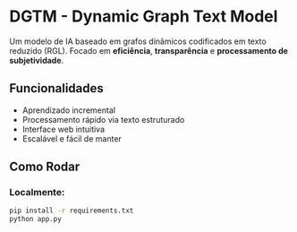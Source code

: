 # DGTM - Dynamic Graph Text Model

Um modelo de IA baseado em grafos dinâmicos codificados em texto reduzido (RGL). Focado em **eficiência**, **transparência** e **processamento de subjetividade**.

## Funcionalidades

- Aprendizado incremental
- Processamento rápido via texto estruturado
- Interface web intuitiva
- Escalável e fácil de manter

## Como Rodar

### Localmente:

```bash
pip install -r requirements.txt
python app.py
